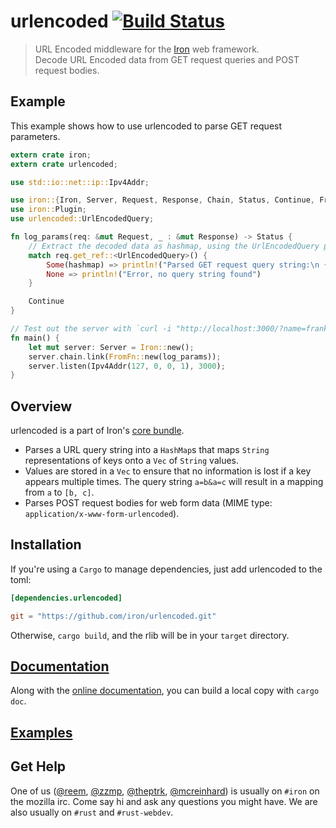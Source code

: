 urlencoded [![Build Status](https://secure.travis-ci.org/iron/urlencoded.png?branch=master)](https://travis-ci.org/iron/urlencoded)
====

> URL Encoded middleware for the [Iron](https://github.com/iron/iron) web framework.  
> Decode URL Encoded data from GET request queries and POST request bodies.

## Example

This example shows how to use urlencoded to parse GET request parameters.

```rust
extern crate iron;
extern crate urlencoded;

use std::io::net::ip::Ipv4Addr;

use iron::{Iron, Server, Request, Response, Chain, Status, Continue, FromFn};
use iron::Plugin;
use urlencoded::UrlEncodedQuery;

fn log_params(req: &mut Request, _ : &mut Response) -> Status {
    // Extract the decoded data as hashmap, using the UrlEncodedQuery plugin.
    match req.get_ref::<UrlEncodedQuery>() {
        Some(hashmap) => println!("Parsed GET request query string:\n {}", hashmap),
        None => println!("Error, no query string found")
    }

    Continue
}

// Test out the server with `curl -i "http://localhost:3000/?name=franklin&name=trevor"`
fn main() {
    let mut server: Server = Iron::new();
    server.chain.link(FromFn::new(log_params));
    server.listen(Ipv4Addr(127, 0, 0, 1), 3000);
}
```

## Overview

urlencoded is a part of Iron's [core bundle](https://github.com/iron/core).

- Parses a URL query string into a `HashMap`s that maps `String` representations
of keys onto a `Vec` of `String` values.
- Values are stored in a `Vec` to ensure that no information is lost if a key appears multiple times.
The query string `a=b&a=c` will result in a mapping from `a` to `[b, c]`.
- Parses POST request bodies for web form data (MIME type: `application/x-www-form-urlencoded`).

## Installation

If you're using a `Cargo` to manage dependencies, just add urlencoded to the toml:

```toml
[dependencies.urlencoded]

git = "https://github.com/iron/urlencoded.git"
```

Otherwise, `cargo build`, and the rlib will be in your `target` directory.

## [Documentation](http://docs.ironframework.io/urlencoded)

Along with the [online documentation](http://docs.ironframework.io/urlencoded),
you can build a local copy with `cargo doc`.

## [Examples](/examples)

## Get Help

One of us ([@reem](https://github.com/reem/), [@zzmp](https://github.com/zzmp/),
[@theptrk](https://github.com/theptrk/), [@mcreinhard](https://github.com/mcreinhard))
is usually on `#iron` on the mozilla irc. Come say hi and ask any questions you might have.
We are also usually on `#rust` and `#rust-webdev`.
